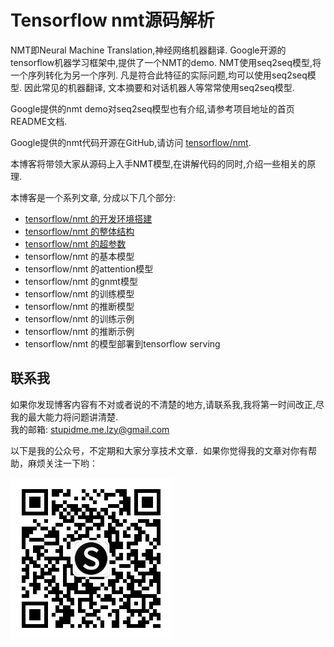 # Tensorflow nmt源码解析  
NMT即Neural Machine Translation,神经网络机器翻译. Google开源的tensorflow机器学习框架中,提供了一个NMT的demo. NMT使用seq2seq模型,将一个序列转化为另一个序列. 凡是符合此特征的实际问题,均可以使用seq2seq模型. 因此常见的机器翻译, 文本摘要和对话机器人等常常使用seq2seq模型.  

Google提供的nmt demo对seq2seq模型也有介绍,请参考项目地址的首页README文档.

Google提供的nmt代码开源在GitHub,请访问 [tensorflow/nmt](https://github.com/tensorflow/nmt).  

本博客将带领大家从源码上入手NMT模型,在讲解代码的同时,介绍一些相关的原理.  

本博客是一个系列文章, 分成以下几个部分:  

* [tensorflow/nmt 的开发环境搭建](使用Docker搭建tensorflow开发环境.md)  
* [tensorflow/nmt 的整体结构](tensorflow_nmt的整体结构.md)  
* [tensorflow/nmt 的超参数](tensorflow_nmt的超参数.md)    
* tensorflow/nmt 的基本模型  
* tensorflow/nmt 的attention模型  
* tensorflow/nmt 的gnmt模型  
* tensorflow/nmt 的训练模型  
* tensorflow/nmt 的推断模型    
* tensorflow/nmt 的训练示例    
* tensorflow/nmt 的推断示例    
* tensorflow/nmt 的模型部署到tensorflow serving    

## 联系我  
如果你发现博客内容有不对或者说的不清楚的地方,请联系我,我将第一时间改正,尽我的最大能力将问题讲清楚.  
我的邮箱: [stupidme.me.lzy@gmail.com](mailto:stupidme.me.lzy@gmail.com)  

以下是我的公众号，不定期和大家分享技术文章．如果你觉得我的文章对你有帮助，麻烦关注一下哟：

![stupidmedotme](wechat_gzh_code_8.jpg)  
